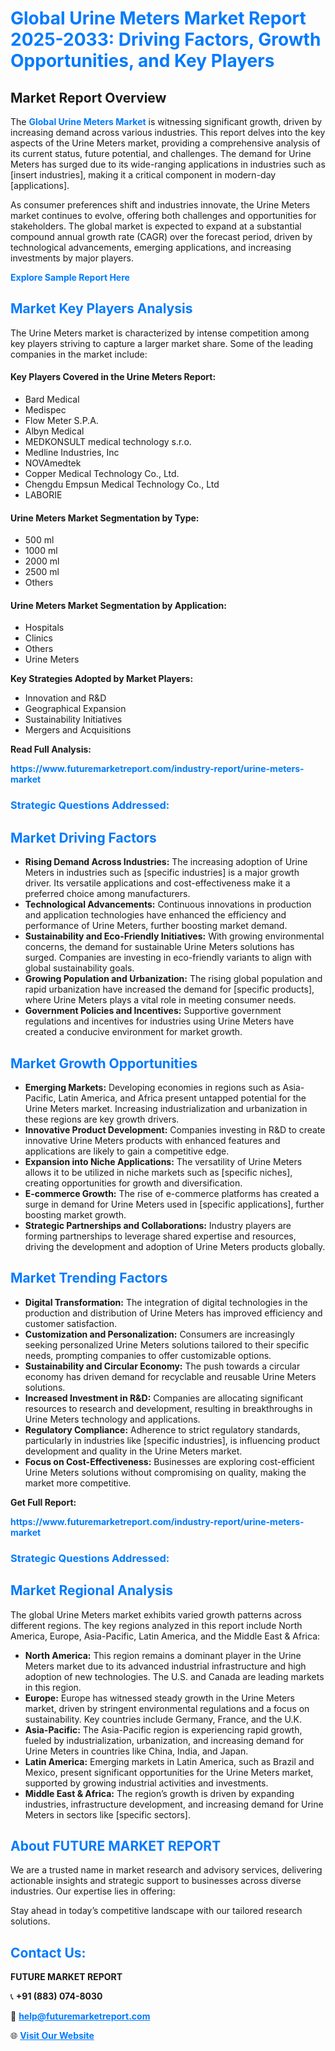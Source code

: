 <h1 style="color: #007BFF;">Global Urine Meters Market Report 2025-2033: Driving Factors, Growth Opportunities, and Key Players</h1>

<section id="overview">
<h2>Market Report Overview</h2>
<p>The <a href="https://www.futuremarketreport.com/industry-report/urine-meters-market" style="color: #007BFF; text-decoration: none;"><strong>Global Urine Meters Market</strong></a> is witnessing significant growth, driven by increasing demand across various industries. This report delves into the key aspects of the Urine Meters market, providing a comprehensive analysis of its current status, future potential, and challenges. The demand for Urine Meters has surged due to its wide-ranging applications in industries such as [insert industries], making it a critical component in modern-day [applications].</p>
<p>As consumer preferences shift and industries innovate, the Urine Meters market continues to evolve, offering both challenges and opportunities for stakeholders. The global market is expected to expand at a substantial compound annual growth rate (CAGR) over the forecast period, driven by technological advancements, emerging applications, and increasing investments by major players.</p>
</section>

<section id="overview">
<p><a href="https://www.futuremarketreport.com/request-sample/reportId=122857" style="color: #007BFF; text-decoration: none;"><strong>Explore Sample Report Here</strong></a></p>
</section>

<section id="key-players">
<h2 style="color: #007BFF;">Market Key Players Analysis</h2>
<p>The Urine Meters market is characterized by intense competition among key players striving to capture a larger market share. Some of the leading companies in the market include:</p>
<h4>Key Players Covered in the Urine Meters Report:</h4>
<ul><li>Bard Medical</li><li>Medispec</li><li>Flow Meter S.P.A.</li><li>Albyn Medical</li><li>MEDKONSULT medical technology s.r.o.</li><li>Medline Industries, Inc</li><li>NOVAmedtek</li><li>Copper Medical Technology Co., Ltd.</li><li>Chengdu Empsun Medical Technology Co., Ltd</li><li>LABORIE</li></ul>
<h4>Urine Meters Market Segmentation by Type:</h4>
<ul><li>500 ml</li><li>1000 ml</li><li>2000 ml</li><li>2500 ml</li><li>Others</li></ul>

<h4>Urine Meters Market Segmentation by Application:</h4>
<ul><li>Hospitals</li><li>Clinics</li><li>Others</li><li>Urine Meters</li></ul>
<p><strong>Key Strategies Adopted by Market Players:</strong></p>
<ul>
<li>Innovation and R&D</li>
<li>Geographical Expansion</li>
<li>Sustainability Initiatives</li>
<li>Mergers and Acquisitions</li>
</ul>
</section>

<section>
<p><strong>Read Full Analysis: </strong></p><a href="https://www.futuremarketreport.com/industry-report/urine-meters-market" style="color: #007BFF; text-decoration: none;"><strong>https://www.futuremarketreport.com/industry-report/urine-meters-market</strong></a>
<h3 style="color: #007BFF;">Strategic Questions Addressed:</h3>
</section>

<section id="driving-factors">
<h2 style="color: #007BFF;">Market Driving Factors</h2>
<ul>
<li><strong>Rising Demand Across Industries:</strong> The increasing adoption of Urine Meters in industries such as [specific industries] is a major growth driver. Its versatile applications and cost-effectiveness make it a preferred choice among manufacturers.</li>
<li><strong>Technological Advancements:</strong> Continuous innovations in production and application technologies have enhanced the efficiency and performance of Urine Meters, further boosting market demand.</li>
<li><strong>Sustainability and Eco-Friendly Initiatives:</strong> With growing environmental concerns, the demand for sustainable Urine Meters solutions has surged. Companies are investing in eco-friendly variants to align with global sustainability goals.</li>
<li><strong>Growing Population and Urbanization:</strong> The rising global population and rapid urbanization have increased the demand for [specific products], where Urine Meters plays a vital role in meeting consumer needs.</li>
<li><strong>Government Policies and Incentives:</strong> Supportive government regulations and incentives for industries using Urine Meters have created a conducive environment for market growth.</li>
</ul>
</section>

<section id="growth-opportunities">
<h2 style="color: #007BFF;">Market Growth Opportunities</h2>
<ul>
<li><strong>Emerging Markets:</strong> Developing economies in regions such as Asia-Pacific, Latin America, and Africa present untapped potential for the Urine Meters market. Increasing industrialization and urbanization in these regions are key growth drivers.</li>
<li><strong>Innovative Product Development:</strong> Companies investing in R&D to create innovative Urine Meters products with enhanced features and applications are likely to gain a competitive edge.</li>
<li><strong>Expansion into Niche Applications:</strong> The versatility of Urine Meters allows it to be utilized in niche markets such as [specific niches], creating opportunities for growth and diversification.</li>
<li><strong>E-commerce Growth:</strong> The rise of e-commerce platforms has created a surge in demand for Urine Meters used in [specific applications], further boosting market growth.</li>
<li><strong>Strategic Partnerships and Collaborations:</strong> Industry players are forming partnerships to leverage shared expertise and resources, driving the development and adoption of Urine Meters products globally.</li>
</ul>
</section>

<section id="trending-factors">
<h2 style="color: #007BFF;">Market Trending Factors</h2>
<ul>
<li><strong>Digital Transformation:</strong> The integration of digital technologies in the production and distribution of Urine Meters has improved efficiency and customer satisfaction.</li>
<li><strong>Customization and Personalization:</strong> Consumers are increasingly seeking personalized Urine Meters solutions tailored to their specific needs, prompting companies to offer customizable options.</li>
<li><strong>Sustainability and Circular Economy:</strong> The push towards a circular economy has driven demand for recyclable and reusable Urine Meters solutions.</li>
<li><strong>Increased Investment in R&D:</strong> Companies are allocating significant resources to research and development, resulting in breakthroughs in Urine Meters technology and applications.</li>
<li><strong>Regulatory Compliance:</strong> Adherence to strict regulatory standards, particularly in industries like [specific industries], is influencing product development and quality in the Urine Meters market.</li>
<li><strong>Focus on Cost-Effectiveness:</strong> Businesses are exploring cost-efficient Urine Meters solutions without compromising on quality, making the market more competitive.</li>
</ul>
</section>

<section>
<p><strong>Get Full Report: </strong></p><a href="https://www.futuremarketreport.com/industry-report/urine-meters-market" style="color: #007BFF; text-decoration: none;"><strong>https://www.futuremarketreport.com/industry-report/urine-meters-market</strong></a>
<h3 style="color: #007BFF;">Strategic Questions Addressed:</h3>
</section>


<section id="regional-analysis">
<h2 style="color: #007BFF;">Market Regional Analysis</h2>
<p>The global Urine Meters market exhibits varied growth patterns across different regions. The key regions analyzed in this report include North America, Europe, Asia-Pacific, Latin America, and the Middle East & Africa:</p>
<ul>
<li><strong>North America:</strong> This region remains a dominant player in the Urine Meters market due to its advanced industrial infrastructure and high adoption of new technologies. The U.S. and Canada are leading markets in this region.</li>
<li><strong>Europe:</strong> Europe has witnessed steady growth in the Urine Meters market, driven by stringent environmental regulations and a focus on sustainability. Key countries include Germany, France, and the U.K.</li>
<li><strong>Asia-Pacific:</strong> The Asia-Pacific region is experiencing rapid growth, fueled by industrialization, urbanization, and increasing demand for Urine Meters in countries like China, India, and Japan.</li>
<li><strong>Latin America:</strong> Emerging markets in Latin America, such as Brazil and Mexico, present significant opportunities for the Urine Meters market, supported by growing industrial activities and investments.</li>
<li><strong>Middle East & Africa:</strong> The region’s growth is driven by expanding industries, infrastructure development, and increasing demand for Urine Meters in sectors like [specific sectors].</li>
</ul>
</section>

<footer>
<h2 style="color: #007BFF;">About FUTURE MARKET REPORT</h2>
<p>We are a trusted name in market research and advisory services, delivering actionable insights and strategic support to businesses across diverse industries. Our expertise lies in offering:</p>

<p>Stay ahead in today’s competitive landscape with our tailored research solutions.</p>

<h2 style="color: #007BFF;">Contact Us:</h2>
<p><strong>FUTURE MARKET REPORT</strong></p>
<p>📞 <strong>+91 (883) 074-8030</strong></p>
<p>📧 <strong><a href="mailto:help@futuremarketreport.com" style="color: #007BFF;">help@futuremarketreport.com</a></strong></p>
<p>🌐 <strong><a href="https://www.futuremarketreport.com/" style="color: #007BFF;">Visit Our Website</a></strong></p>
</footer>